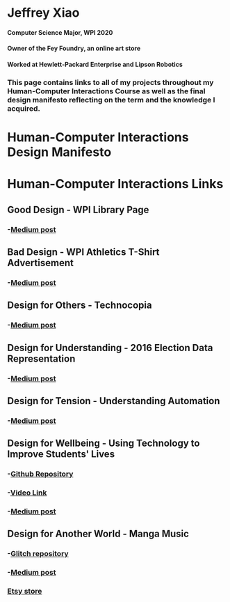 # Jeffrey Xiao
#### Computer Science Major, WPI 2020  
#### Owner of the Fey Foundry, an online art store  
#### Worked at Hewlett-Packard Enterprise and Lipson Robotics

### This page contains links to all of my projects throughout my Human-Computer Interactions Course as well as the final design manifesto reflecting on the term and the knowledge I acquired.

  
# Human-Computer Interactions Design Manifesto  
  
# Human-Computer Interactions Links
## Good Design - WPI Library Page
### -[Medium post](https://medium.com/@jzhang569/good-design-wpi-library-page-1b17fbfdae3)
## Bad Design - WPI Athletics T-Shirt Advertisement
### -[Medium post](https://medium.com/@jzhang569/bad-design-wpi-athletics-t-shirt-advertisement-36c5c6d549cc)
## Design for Others - Technocopia
### -[Medium post](https://medium.com/@jzhang569/technocopia-mobile-redesign-for-teens-6dfc9b94c19c)
## Design for Understanding - 2016 Election Data Representation
### -[Medium post](https://www.w3schools.com/html/)
## Design for Tension - Understanding Automation
### -[Medium post](https://medium.com/@jzhang569/design-for-understanding-representation-of-the-2016-election-data-593c2ed41d74)
## Design for Wellbeing - Using Technology to Improve Students' Lives
### -[Github Repository](https://github.com/jyxiao1/hci-wellbeing)
### -[Video Link](https://youtu.be/KVKjx0HsN3A)
### -[Medium post](https://medium.com/@jzhang569/design-for-wellbeing-using-technology-to-improve-students-lives-b5a71b05013)
## Design for Another World - Manga Music
### -[Glitch repository](https://glitch.com/edit/#!/manga-music)  
### -[Medium post](https://medium.com/@zachberry_90708/design-for-another-world-a632987b95f3)
  
### [Etsy store](https://www.etsy.com/shop/feyfoundry)
